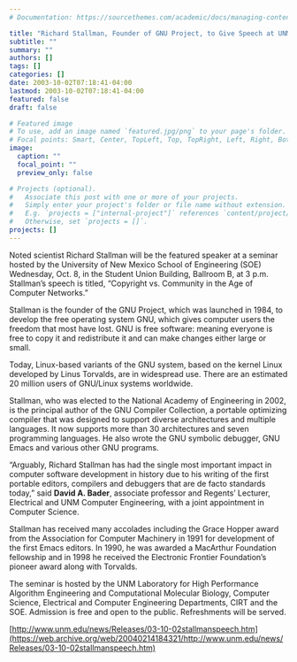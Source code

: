 ```yaml
---
# Documentation: https://sourcethemes.com/academic/docs/managing-content/

title: "Richard Stallman, Founder of GNU Project, to Give Speech at UNM"
subtitle: ""
summary: ""
authors: []
tags: []
categories: []
date: 2003-10-02T07:18:41-04:00
lastmod: 2003-10-02T07:18:41-04:00
featured: false
draft: false

# Featured image
# To use, add an image named `featured.jpg/png` to your page's folder.
# Focal points: Smart, Center, TopLeft, Top, TopRight, Left, Right, BottomLeft, Bottom, BottomRight.
image:
  caption: ""
  focal_point: ""
  preview_only: false

# Projects (optional).
#   Associate this post with one or more of your projects.
#   Simply enter your project's folder or file name without extension.
#   E.g. `projects = ["internal-project"]` references `content/project/deep-learning/index.md`.
#   Otherwise, set `projects = []`.
projects: []
---
```


Noted scientist Richard Stallman will be the featured speaker at a seminar hosted by the University of New Mexico School of Engineering (SOE) Wednesday, Oct. 8, in the Student Union Building, Ballroom B, at 3 p.m. Stallman’s speech is titled, “Copyright vs. Community in the Age of Computer Networks.”

Stallman is the founder of the GNU Project, which was launched in 1984, to develop the free operating system GNU, which gives computer users the freedom that most have lost. GNU is free software: meaning everyone is free to copy it and redistribute it and can make changes either large or small.

Today, Linux-based variants of the GNU system, based on the kernel Linux developed by Linus Torvalds, are in widespread use. There are an estimated 20 million users of GNU/Linux systems worldwide.

Stallman, who was elected to the National Academy of Engineering in 2002, is the principal author of the GNU Compiler Collection, a portable optimizing compiler that was designed to support diverse architectures and multiple languages. It now supports more than 30 architectures and seven programming languages. He also wrote the GNU symbolic debugger, GNU Emacs and various other GNU programs.

“Arguably, Richard Stallman has had the single most important impact in computer software development in history due to his writing of the first portable editors, compilers and debuggers that are de facto standards today,” said **David A. Bader**, associate professor and Regents’ Lecturer, Electrical and UNM Computer Engineering, with a joint appointment in Computer Science.

Stallman has received many accolades including the Grace Hopper award from the Association for Computer Machinery in 1991 for development of the first Emacs editors. In 1990, he was awarded a MacArthur Foundation fellowship and in 1998 he received the Electronic Frontier Foundation’s pioneer award along with Torvalds.

The seminar is hosted by the UNM Laboratory for High Performance Algorithm Engineering and Computational Molecular Biology, Computer Science, Electrical and Computer Engineering Departments, CIRT and the SOE. Admission is free and open to the public. Refreshments will be served.

[http://www.unm.edu/news/Releases/03-10-02stallmanspeech.htm](https://web.archive.org/web/20040214184321/http://www.unm.edu/news/Releases/03-10-02stallmanspeech.htm)
